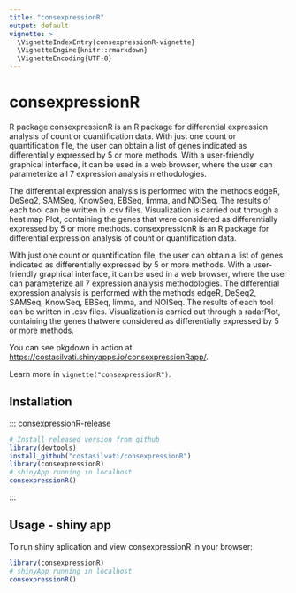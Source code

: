 ```yaml
---
title: "consexpressionR"
output: default
vignette: >
  \VignetteIndexEntry{consexpressionR-vignette}
  \VignetteEngine{knitr::rmarkdown}
  \VignetteEncoding{UTF-8}
---
```


# consexpressionR

R package consexpressionR is an R package for differential expression analysis of count or quantification data. With just one count or quantification file, the user can obtain a list of genes indicated as differentially expressed by 5 or more methods. With a user-friendly graphical interface, it can be used in a web browser, where the user can parameterize all 7 expression analysis methodologies.

The differential expression analysis is performed with the methods edgeR, DeSeq2, SAMSeq, KnowSeq, EBSeq, limma, and NOISeq. The results of each tool can be written in .csv files. Visualization is carried out through a heat map Plot, containing the genes that were considered as differentially expressed by 5 or more methods. consexpressionR is an R package for differential expression analysis of count or quantification data.

With just one count or quantification file, the user can obtain a list of genes indicated as differentially expressed by 5 or more methods. With a user-friendly graphical interface, it can be used in a web browser, where the user can parameterize all 7 expression analysis methodologies. The differential expression analysis is performed with the methods edgeR, DeSeq2, SAMSeq, KnowSeq, EBSeq, limma, and NOISeq. The results of each tool can be written in .csv files. Visualization is carried out through a radarPlot, containing the genes thatwere considered as differentially expressed by 5 or more methods.

You can see pkgdown in action at <https://costasilvati.shinyapps.io/consexpressionRapp/>.

Learn more in `vignette("consexpressionR")`.

## Installation

::: consexpressionR-release
``` r
# Install released version from github
library(devtools)
install_github("costasilvati/consexpressionR")
library(consexpressionR)
# shinyApp running in localhost
consexpressionR()
```
:::

## Usage - shiny app

To run shiny aplication and view consexpressionR in your browser:

``` r
library(consexpressionR)
# shinyApp running in localhost
consexpressionR()
```
